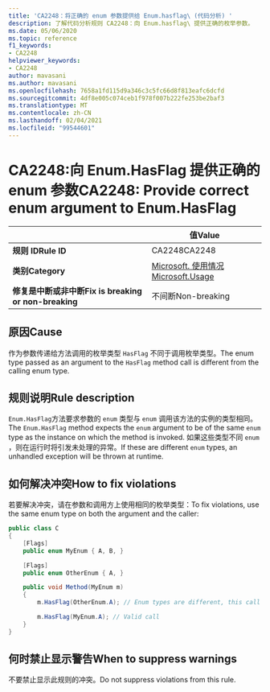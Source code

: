 ```yaml
---
title: 'CA2248：将正确的 enum 参数提供给 Enum.hasflag\ (代码分析) '
description: 了解代码分析规则 CA2248：向 Enum.hasflag\ 提供正确的枚举参数。
ms.date: 05/06/2020
ms.topic: reference
f1_keywords:
- CA2248
helpviewer_keywords:
- CA2248
author: mavasani
ms.author: mavasani
ms.openlocfilehash: 7658a1fd115d9a346c3c5fc66d8f813eafc6dcfd
ms.sourcegitcommit: 4df8e005c074ceb1f978f007b222fe253be2baf3
ms.translationtype: MT
ms.contentlocale: zh-CN
ms.lasthandoff: 02/04/2021
ms.locfileid: "99544601"
---
```

# <a name="ca2248-provide-correct-enum-argument-to-enumhasflag"></a><span data-ttu-id="f5e1d-103">CA2248:向 Enum.HasFlag 提供正确的 enum 参数</span><span class="sxs-lookup"><span data-stu-id="f5e1d-103">CA2248: Provide correct enum argument to Enum.HasFlag</span></span>

| | <span data-ttu-id="f5e1d-104">值</span><span class="sxs-lookup"><span data-stu-id="f5e1d-104">Value</span></span> |
|-|-|
| <span data-ttu-id="f5e1d-105">**规则 ID**</span><span class="sxs-lookup"><span data-stu-id="f5e1d-105">**Rule ID**</span></span> |<span data-ttu-id="f5e1d-106">CA2248</span><span class="sxs-lookup"><span data-stu-id="f5e1d-106">CA2248</span></span>|
| <span data-ttu-id="f5e1d-107">**类别**</span><span class="sxs-lookup"><span data-stu-id="f5e1d-107">**Category**</span></span> |[<span data-ttu-id="f5e1d-108">Microsoft. 使用情况</span><span class="sxs-lookup"><span data-stu-id="f5e1d-108">Microsoft.Usage</span></span>](usage-warnings.md)|
| <span data-ttu-id="f5e1d-109">**修复是中断或非中断**</span><span class="sxs-lookup"><span data-stu-id="f5e1d-109">**Fix is breaking or non-breaking**</span></span> |<span data-ttu-id="f5e1d-110">不间断</span><span class="sxs-lookup"><span data-stu-id="f5e1d-110">Non-breaking</span></span>|

## <a name="cause"></a><span data-ttu-id="f5e1d-111">原因</span><span class="sxs-lookup"><span data-stu-id="f5e1d-111">Cause</span></span>

<span data-ttu-id="f5e1d-112">作为参数传递给方法调用的枚举类型 `HasFlag` 不同于调用枚举类型。</span><span class="sxs-lookup"><span data-stu-id="f5e1d-112">The enum type passed as an argument to the `HasFlag` method call is different from the calling enum type.</span></span>

## <a name="rule-description"></a><span data-ttu-id="f5e1d-113">规则说明</span><span class="sxs-lookup"><span data-stu-id="f5e1d-113">Rule description</span></span>

<span data-ttu-id="f5e1d-114">`Enum.HasFlag`方法要求参数的 `enum` 类型与 `enum` 调用该方法的实例的类型相同。</span><span class="sxs-lookup"><span data-stu-id="f5e1d-114">The `Enum.HasFlag` method expects the `enum` argument to be of the same `enum` type as the instance on which the method is invoked.</span></span> <span data-ttu-id="f5e1d-115">如果这些类型不同 `enum` ，则在运行时将引发未处理的异常。</span><span class="sxs-lookup"><span data-stu-id="f5e1d-115">If these are different `enum` types, an unhandled exception will be thrown at runtime.</span></span>

## <a name="how-to-fix-violations"></a><span data-ttu-id="f5e1d-116">如何解决冲突</span><span class="sxs-lookup"><span data-stu-id="f5e1d-116">How to fix violations</span></span>

<span data-ttu-id="f5e1d-117">若要解决冲突，请在参数和调用方上使用相同的枚举类型：</span><span class="sxs-lookup"><span data-stu-id="f5e1d-117">To fix violations, use the same enum type on both the argument and the caller:</span></span>

```csharp
public class C
{
    [Flags]
    public enum MyEnum { A, B, }

    [Flags]
    public enum OtherEnum { A, }

    public void Method(MyEnum m)
    {
        m.HasFlag(OtherEnum.A); // Enum types are different, this call will cause an `ArgumentException` to be thrown at runtime

        m.HasFlag(MyEnum.A); // Valid call
    }
}
```

## <a name="when-to-suppress-warnings"></a><span data-ttu-id="f5e1d-118">何时禁止显示警告</span><span class="sxs-lookup"><span data-stu-id="f5e1d-118">When to suppress warnings</span></span>

<span data-ttu-id="f5e1d-119">不要禁止显示此规则的冲突。</span><span class="sxs-lookup"><span data-stu-id="f5e1d-119">Do not suppress violations from this rule.</span></span>
